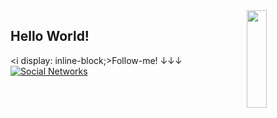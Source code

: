 <a href="https://gifer.com/en/Dtf">
  <img align="right" src="https://bestanimations.com/media/dancers/694962750funny-dance-dancing-animated-gif-image-26.gif" width=25% height=20% />
</a>

## Hello World! 

<i display: inline-block;>Follow-me! ↓↓↓</i>
[![Social Networks](https://img.shields.io/badge/Social-Networks-green)](https://linktr.ee/jaulin) 
